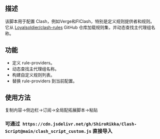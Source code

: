 
## 描述


该脚本用于配置 Clash，例如Verge和FlClash，特别是定义规则提供者和规则。它从 [Loyalsoldier/clash-rules](https://github.com/Loyalsoldier/clash-rules) 
GitHub 
仓库加载规则集，并动态查找主代理组名称。

## 功能

*   定义 rule-providers。
*   动态查找主代理组名称。
*   构建自定义规则列表。
*   替换 rule-providers 到当前配置。

## 使用方法

复制内容→侧边栏→订阅→全局配拓展脚本→粘贴

### 可通过``` https://cdn.jsdelivr.net/gh/ShiroRikka/Clash-Script@main/clash_script_custom.js``` 直接导入
